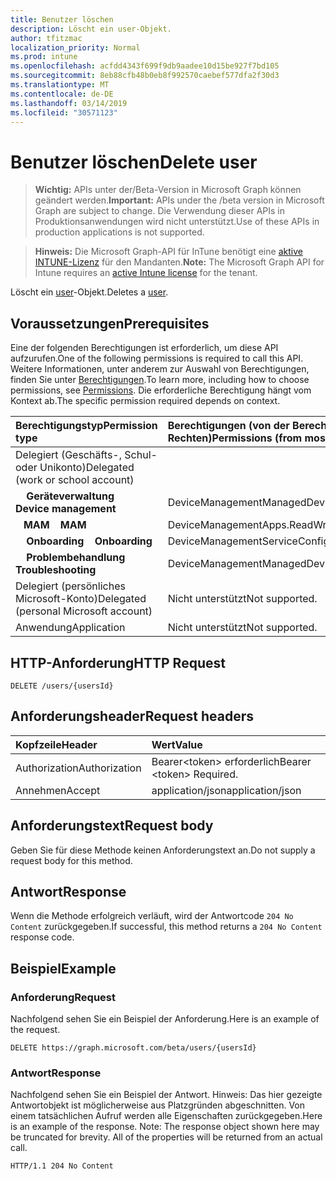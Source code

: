 ```yaml
---
title: Benutzer löschen
description: Löscht ein user-Objekt.
author: tfitzmac
localization_priority: Normal
ms.prod: intune
ms.openlocfilehash: acfdd4343f699f9db9aadee10d15be927f7bd105
ms.sourcegitcommit: 8eb88cfb48b0eb8f992570caebef577dfa2f30d3
ms.translationtype: MT
ms.contentlocale: de-DE
ms.lasthandoff: 03/14/2019
ms.locfileid: "30571123"
---
```

# <a name="delete-user"></a><span data-ttu-id="8eee6-103">Benutzer löschen</span><span class="sxs-lookup"><span data-stu-id="8eee6-103">Delete user</span></span>

> <span data-ttu-id="8eee6-104">**Wichtig:** APIs unter der/Beta-Version in Microsoft Graph können geändert werden.</span><span class="sxs-lookup"><span data-stu-id="8eee6-104">**Important:** APIs under the /beta version in Microsoft Graph are subject to change.</span></span> <span data-ttu-id="8eee6-105">Die Verwendung dieser APIs in Produktionsanwendungen wird nicht unterstützt.</span><span class="sxs-lookup"><span data-stu-id="8eee6-105">Use of these APIs in production applications is not supported.</span></span>

> <span data-ttu-id="8eee6-106">**Hinweis:** Die Microsoft Graph-API für InTune benötigt eine [aktive INTUNE-Lizenz](https://go.microsoft.com/fwlink/?linkid=839381) für den Mandanten.</span><span class="sxs-lookup"><span data-stu-id="8eee6-106">**Note:** The Microsoft Graph API for Intune requires an [active Intune license](https://go.microsoft.com/fwlink/?linkid=839381) for the tenant.</span></span>

<span data-ttu-id="8eee6-107">Löscht ein [user](../resources/intune-shared-user.md)-Objekt.</span><span class="sxs-lookup"><span data-stu-id="8eee6-107">Deletes a [user](../resources/intune-shared-user.md).</span></span>
## <a name="prerequisites"></a><span data-ttu-id="8eee6-108">Voraussetzungen</span><span class="sxs-lookup"><span data-stu-id="8eee6-108">Prerequisites</span></span>
<span data-ttu-id="8eee6-109">Eine der folgenden Berechtigungen ist erforderlich, um diese API aufzurufen.</span><span class="sxs-lookup"><span data-stu-id="8eee6-109">One of the following permissions is required to call this API.</span></span> <span data-ttu-id="8eee6-110">Weitere Informationen, unter anderem zur Auswahl von Berechtigungen, finden Sie unter [Berechtigungen](/concepts/permissions-reference.md).</span><span class="sxs-lookup"><span data-stu-id="8eee6-110">To learn more, including how to choose permissions, see [Permissions](/concepts/permissions-reference.md).</span></span>  <span data-ttu-id="8eee6-111">Die erforderliche Berechtigung hängt vom Kontext ab.</span><span class="sxs-lookup"><span data-stu-id="8eee6-111">The specific permission required depends on context.</span></span>

|<span data-ttu-id="8eee6-112">Berechtigungstyp</span><span class="sxs-lookup"><span data-stu-id="8eee6-112">Permission type</span></span>|<span data-ttu-id="8eee6-113">Berechtigungen (von der Berechtigung mit den meisten Rechten zu der mit den wenigsten Rechten)</span><span class="sxs-lookup"><span data-stu-id="8eee6-113">Permissions (from most to least privileged)</span></span>|
|:---|:---|
|<span data-ttu-id="8eee6-114">Delegiert (Geschäfts-, Schul- oder Unikonto)</span><span class="sxs-lookup"><span data-stu-id="8eee6-114">Delegated (work or school account)</span></span>||
| <span data-ttu-id="8eee6-115">&nbsp; &nbsp; **Geräteverwaltung**</span><span class="sxs-lookup"><span data-stu-id="8eee6-115">&nbsp; &nbsp; **Device management**</span></span> | <span data-ttu-id="8eee6-116">DeviceManagementManagedDevices.ReadWrite.All</span><span class="sxs-lookup"><span data-stu-id="8eee6-116">DeviceManagementManagedDevices.ReadWrite.All</span></span>|
| <span data-ttu-id="8eee6-117">&nbsp;&nbsp; **MAM**</span><span class="sxs-lookup"><span data-stu-id="8eee6-117">&nbsp; &nbsp; **MAM**</span></span> | <span data-ttu-id="8eee6-118">DeviceManagementApps.ReadWrite.All</span><span class="sxs-lookup"><span data-stu-id="8eee6-118">DeviceManagementApps.ReadWrite.All</span></span>|
| <span data-ttu-id="8eee6-119">&nbsp; &nbsp; **Onboarding**</span><span class="sxs-lookup"><span data-stu-id="8eee6-119">&nbsp; &nbsp; **Onboarding**</span></span> | <span data-ttu-id="8eee6-120">DeviceManagementServiceConfig.ReadWrite.All</span><span class="sxs-lookup"><span data-stu-id="8eee6-120">DeviceManagementServiceConfig.ReadWrite.All</span></span>|
| <span data-ttu-id="8eee6-121">&nbsp; &nbsp; **Problembehandlung**</span><span class="sxs-lookup"><span data-stu-id="8eee6-121">&nbsp; &nbsp; **Troubleshooting**</span></span> | <span data-ttu-id="8eee6-122">DeviceManagementManagedDevices.ReadWrite.All</span><span class="sxs-lookup"><span data-stu-id="8eee6-122">DeviceManagementManagedDevices.ReadWrite.All</span></span>|
|<span data-ttu-id="8eee6-123">Delegiert (persönliches Microsoft-Konto)</span><span class="sxs-lookup"><span data-stu-id="8eee6-123">Delegated (personal Microsoft account)</span></span>|<span data-ttu-id="8eee6-124">Nicht unterstützt</span><span class="sxs-lookup"><span data-stu-id="8eee6-124">Not supported.</span></span>|
|<span data-ttu-id="8eee6-125">Anwendung</span><span class="sxs-lookup"><span data-stu-id="8eee6-125">Application</span></span>|<span data-ttu-id="8eee6-126">Nicht unterstützt</span><span class="sxs-lookup"><span data-stu-id="8eee6-126">Not supported.</span></span>|

## <a name="http-request"></a><span data-ttu-id="8eee6-127">HTTP-Anforderung</span><span class="sxs-lookup"><span data-stu-id="8eee6-127">HTTP Request</span></span>

<!-- {
  "blockType": "ignored"
}
-->
``` http
DELETE /users/{usersId}
```

## <a name="request-headers"></a><span data-ttu-id="8eee6-128">Anforderungsheader</span><span class="sxs-lookup"><span data-stu-id="8eee6-128">Request headers</span></span>

|<span data-ttu-id="8eee6-129">Kopfzeile</span><span class="sxs-lookup"><span data-stu-id="8eee6-129">Header</span></span>|<span data-ttu-id="8eee6-130">Wert</span><span class="sxs-lookup"><span data-stu-id="8eee6-130">Value</span></span>|
|:---|:---|
|<span data-ttu-id="8eee6-131">Authorization</span><span class="sxs-lookup"><span data-stu-id="8eee6-131">Authorization</span></span>|<span data-ttu-id="8eee6-132">Bearer&lt;token&gt; erforderlich</span><span class="sxs-lookup"><span data-stu-id="8eee6-132">Bearer &lt;token&gt; Required.</span></span>|
|<span data-ttu-id="8eee6-133">Annehmen</span><span class="sxs-lookup"><span data-stu-id="8eee6-133">Accept</span></span>|<span data-ttu-id="8eee6-134">application/json</span><span class="sxs-lookup"><span data-stu-id="8eee6-134">application/json</span></span>|

## <a name="request-body"></a><span data-ttu-id="8eee6-135">Anforderungstext</span><span class="sxs-lookup"><span data-stu-id="8eee6-135">Request body</span></span>

<span data-ttu-id="8eee6-136">Geben Sie für diese Methode keinen Anforderungstext an.</span><span class="sxs-lookup"><span data-stu-id="8eee6-136">Do not supply a request body for this method.</span></span>

## <a name="response"></a><span data-ttu-id="8eee6-137">Antwort</span><span class="sxs-lookup"><span data-stu-id="8eee6-137">Response</span></span>

<span data-ttu-id="8eee6-138">Wenn die Methode erfolgreich verläuft, wird der Antwortcode `204 No Content` zurückgegeben.</span><span class="sxs-lookup"><span data-stu-id="8eee6-138">If successful, this method returns a `204 No Content` response code.</span></span>

## <a name="example"></a><span data-ttu-id="8eee6-139">Beispiel</span><span class="sxs-lookup"><span data-stu-id="8eee6-139">Example</span></span>

### <a name="request"></a><span data-ttu-id="8eee6-140">Anforderung</span><span class="sxs-lookup"><span data-stu-id="8eee6-140">Request</span></span>

<span data-ttu-id="8eee6-141">Nachfolgend sehen Sie ein Beispiel der Anforderung.</span><span class="sxs-lookup"><span data-stu-id="8eee6-141">Here is an example of the request.</span></span>

``` http
DELETE https://graph.microsoft.com/beta/users/{usersId}
```

### <a name="response"></a><span data-ttu-id="8eee6-142">Antwort</span><span class="sxs-lookup"><span data-stu-id="8eee6-142">Response</span></span>

<span data-ttu-id="8eee6-p103">Nachfolgend sehen Sie ein Beispiel der Antwort. Hinweis: Das hier gezeigte Antwortobjekt ist möglicherweise aus Platzgründen abgeschnitten. Von einem tatsächlichen Aufruf werden alle Eigenschaften zurückgegeben.</span><span class="sxs-lookup"><span data-stu-id="8eee6-p103">Here is an example of the response. Note: The response object shown here may be truncated for brevity. All of the properties will be returned from an actual call.</span></span>

``` http
HTTP/1.1 204 No Content
```



